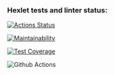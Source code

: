 ### Hexlet tests and linter status:
[![Actions Status](https://github.com/BogdanBarylo/python-project-50/workflows/hexlet-check/badge.svg)](https://github.com/BogdanBarylo/python-project-50/actions)

[![Maintainability](https://api.codeclimate.com/v1/badges/06860799108b157ebc77/maintainability)](https://codeclimate.com/github/BogdanBarylo/python-project-50/maintainability)

[![Test Coverage](https://api.codeclimate.com/v1/badges/06860799108b157ebc77/test_coverage)](https://codeclimate.com/github/BogdanBarylo/python-project-50/test_coverage)

![Github Actions](https://github.com/BogdanBarylo/python-project-50/blob/main/.github/workflows/github-actions-demo.yml/badge.svg)
